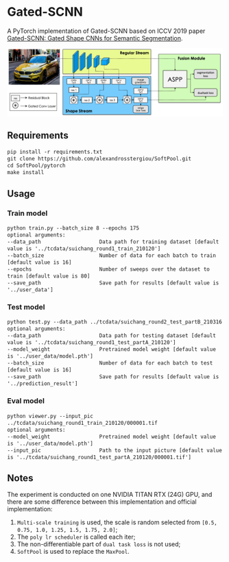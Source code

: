 # Gated-SCNN

A PyTorch implementation of Gated-SCNN based on ICCV 2019
paper [Gated-SCNN: Gated Shape CNNs for Semantic Segmentation](https://arxiv.org/abs/1907.05740).

![Network Architecture image from the paper](structure.png)

## Requirements

```
pip install -r requirements.txt
git clone https://github.com/alexandrosstergiou/SoftPool.git
cd SoftPool/pytorch
make install
```

## Usage

### Train model

```
python train.py --batch_size 8 --epochs 175
optional arguments:
--data_path                   Data path for training dataset [default value is '../tcdata/suichang_round1_train_210120']
--batch_size                  Number of data for each batch to train [default value is 16]
--epochs                      Number of sweeps over the dataset to train [default value is 80]
--save_path                   Save path for results [default value is '../user_data']
```

### Test model

```
python test.py --data_path ../tcdata/suichang_round2_test_partB_210316
optional arguments:
--data_path                   Data path for testing dataset [default value is '../tcdata/suichang_round1_test_partA_210120']
--model_weight                Pretrained model weight [default value is '../user_data/model.pth']
--batch_size                  Number of data for each batch to test [default value is 16]
--save_path                   Save path for results [default value is '../prediction_result']
```

### Eval model

```
python viewer.py --input_pic ../tcdata/suichang_round1_train_210120/000001.tif
optional arguments:
--model_weight                Pretrained model weight [default value is '../user_data/model.pth']
--input_pic                   Path to the input picture [default value is '../tcdata/suichang_round1_test_partA_210120/000001.tif']
```

## Notes

The experiment is conducted on one NVIDIA TITAN RTX (24G) GPU, and there are some difference between this implementation
and official implementation:

1. `Multi-scale training` is used, the scale is random selected from `[0.5, 0.75, 1.0, 1.25, 1.5, 1.75, 2.0]`;
2. The `poly lr scheduler` is called each iter;
3. The non-differentiable part of `dual task loss` is not used;
4. `SoftPool` is used to replace the `MaxPool`.

